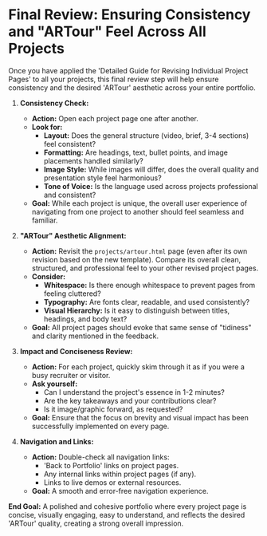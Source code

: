 # Final Review: Ensuring Consistency and "ARTour" Feel Across All Projects

Once you have applied the 'Detailed Guide for Revising Individual Project Pages' to all your projects, this final review step will help ensure consistency and the desired 'ARTour' aesthetic across your entire portfolio.

1.  **Consistency Check:**
    *   **Action:** Open each project page one after another.
    *   **Look for:**
        *   **Layout:** Does the general structure (video, brief, 3-4 sections) feel consistent?
        *   **Formatting:** Are headings, text, bullet points, and image placements handled similarly?
        *   **Image Style:** While images will differ, does the overall quality and presentation style feel harmonious?
        *   **Tone of Voice:** Is the language used across projects professional and consistent?
    *   **Goal:** While each project is unique, the overall user experience of navigating from one project to another should feel seamless and familiar.

2.  **"ARTour" Aesthetic Alignment:**
    *   **Action:** Revisit the `projects/artour.html` page (even after its own revision based on the new template). Compare its overall clean, structured, and professional feel to your other revised project pages.
    *   **Consider:**
        *   **Whitespace:** Is there enough whitespace to prevent pages from feeling cluttered?
        *   **Typography:** Are fonts clear, readable, and used consistently?
        *   **Visual Hierarchy:** Is it easy to distinguish between titles, headings, and body text?
    *   **Goal:** All project pages should evoke that same sense of "tidiness" and clarity mentioned in the feedback.

3.  **Impact and Conciseness Review:**
    *   **Action:** For each project, quickly skim through it as if you were a busy recruiter or visitor.
    *   **Ask yourself:**
        *   Can I understand the project's essence in 1-2 minutes?
        *   Are the key takeaways and your contributions clear?
        *   Is it image/graphic forward, as requested?
    *   **Goal:** Ensure that the focus on brevity and visual impact has been successfully implemented on every page.

4.  **Navigation and Links:**
    *   **Action:** Double-check all navigation links:
        *   'Back to Portfolio' links on project pages.
        *   Any internal links within project pages (if any).
        *   Links to live demos or external resources.
    *   **Goal:** A smooth and error-free navigation experience.

**End Goal:** A polished and cohesive portfolio where every project page is concise, visually engaging, easy to understand, and reflects the desired 'ARTour' quality, creating a strong overall impression.
